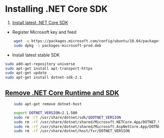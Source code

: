 # Installing .NET Core SDK

1. [Install latest .NET Core SDK](https://www.microsoft.com/net/learn/dotnet/hello-world-tutorial#linuxubuntu)

- Register Microsoft key and feed

```bash
    wget -q https://packages.microsoft.com/config/ubuntu/18.04/packages-microsoft-prod.deb
    sudo dpkg -i packages-microsoft-prod.deb
```

- Install latest stable SDK

```bash
sudo add-apt-repository universe
sudo apt-get install apt-transport-https
sudo apt-get update
sudo apt-get install dotnet-sdk-2.1
```

## [Remove .NET Core Runtime and SDK](https://docs.microsoft.com/en-us/dotnet/core/versions/remove-runtime-sdk-versions?tabs=Linux)

```bash
    sudo apt-get remove dotnet-host

    export DOTNET_VERSION=2.1.500
    sudo rm -rf /usr/share/dotnet/sdk/$DOTNET_VERSION
    sudo rm -rf /usr/share/dotnet/shared/Microsoft.NETCore.App/DOTNET_VERSION
    sudo rm -rf /usr/share/dotnet/shared/Microsoft.AspNetCore.App/DOTNET_VERSION
    sudo rm -rf /usr/share/dotnet/host/fxr/DOTNET_VERSION

```